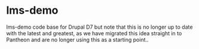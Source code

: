 # lms-demo
lms-demo code base for Drupal D7 but note that this is no longer up to date with the latest and greatest, as we have migrated this idea straight in to Pantheon and are no longer using this as a starting point..
